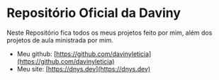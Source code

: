 # Repositório Oficial da Daviny

Neste Repositório fica todos os meus projetos feito por mim, além dos projetos de aula ministrada por mim.

- Meu github: [https://github.com/davinyleticia](https://github.com/davinyleticia) 
- Meu site: [https://dnys.dev](https://dnys.dev)
